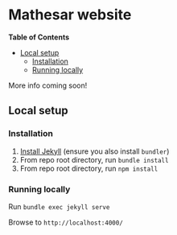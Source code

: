 # Mathesar website

<!-- START doctoc generated TOC please keep comment here to allow auto update -->
<!-- DON'T EDIT THIS SECTION, INSTEAD RE-RUN doctoc TO UPDATE -->
**Table of Contents**

- [Local setup](#local-setup)
  - [Installation](#installation)
  - [Running locally](#running-locally)

<!-- END doctoc generated TOC please keep comment here to allow auto update -->

More info coming soon!

## Local setup

### Installation

1. [Install Jekyll](https://jekyllrb.com/docs/installation/) (ensure you also install `bundler`)
2. From repo root directory, run `bundle install`
3. From repo root directory, run `npm install`

### Running locally

Run `bundle exec jekyll serve`

Browse to `http://localhost:4000/`
